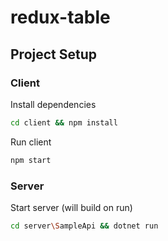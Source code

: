 # redux-table

## Project Setup

### Client

Install dependencies

```bash
cd client && npm install
```

Run client

```bash
npm start
```

### Server

Start server (will build on run)

```bash
cd server\SampleApi && dotnet run
```